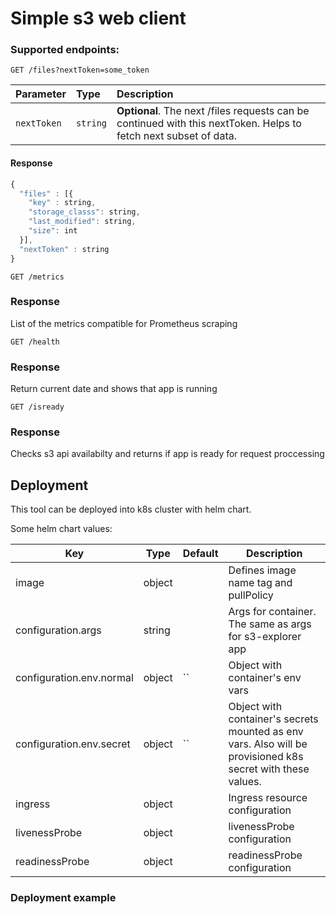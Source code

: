 # Simple s3 web client 
### Supported endpoints:
```http
GET /files?nextToken=some_token
```
| Parameter | Type | Description |
| :--- | :--- | :--- |
| `nextToken` | `string` | **Optional**. The next /files requests can be continued with this nextToken. Helps to fetch next subset of data.|

#### Response 
```javascript
{
  "files" : [{
    "key" : string,
    "storage_classs": string,
    "last_modified": string,
    "size": int
  }],
  "nextToken" : string
}
```

```http
GET /metrics
```
### Response 

List of the metrics compatible for Prometheus scraping

```http
GET /health
```
### Response 

Return current date and shows that app is running 

```http
GET /isready
```
### Response 

Checks s3 api availabilty and returns if app is ready for request proccessing

## Deployment 
This tool can be deployed into k8s cluster with helm chart. 

Some helm chart values:

| Key | Type | Default | Description |
|-----|------|---------|-------------|
| image | object |  | Defines image name tag and pullPolicy |
| configuration.args |  string |  | Args for container. The same as args for s3-explorer app |
| configuration.env.normal | object | `` | Object with  container's env vars  |
| configuration.env.secret | object | `` | Object with container's secrets mounted as env vars. Also will be provisioned k8s secret with these values.  |
| ingress | object |  |Ingress resource configuration |
| livenessProbe | object |  |livenessProbe configuration|
| readinessProbe | object |  |readinessProbe configuration|


### Deployment example

